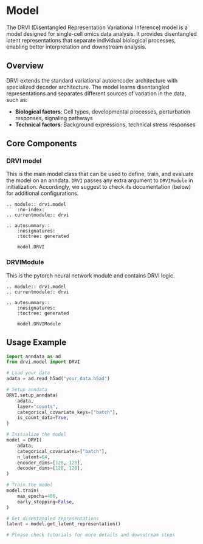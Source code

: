 # Model

The DRVI (Disentangled Representation Variational Inference) model is a model designed for single-cell omics data analysis. It provides disentangled latent representations that separate individual biological processes, enabling better interpretation and downstream analysis.

## Overview

DRVI extends the standard variational autoencoder architecture with specialized decoder architecture. The model learns disentangled representations and separates different sources of variation in the data, such as:

- **Biological factors**: Cell types, developmental processes, perturbation responses, signaling pathways
- **Technical factors**: Background expressions, technical stress responses

## Core Components

### DRVI model

This is the main model class that can be used to define, train, and evaluate the model on an anndata. `DRVI` passes any extra argument to `DRVIModule` in initialization. Accordingly, we suggest to check its documentation (below) for additional configurations.

```{eval-rst}
.. module:: drvi.model
    :no-index:
.. currentmodule:: drvi

.. autosummary::
    :nosignatures:
    :toctree: generated

    model.DRVI
```

### DRVIModule

This is the pytorch neural network module and contains DRVI logic.

```{eval-rst}
.. module:: drvi.model
.. currentmodule:: drvi

.. autosummary::
    :nosignatures:
    :toctree: generated

    model.DRVIModule
```

## Usage Example

```python
import anndata as ad
from drvi.model import DRVI

# Load your data
adata = ad.read_h5ad("your_data.h5ad")

# Setup anndata
DRVI.setup_anndata(
    adata,
    layer="counts",
    categorical_covariate_keys=["batch"],
    is_count_data=True,
)

# Initialize the model
model = DRVI(
    adata,
    categorical_covariates=["batch"],
    n_latent=64,
    encoder_dims=[128, 128],
    decoder_dims=[128, 128],
)

# Train the model
model.train(
    max_epochs=400,
    early_stopping=False,
)

# Get disentangled representations
latent = model.get_latent_representation()

# Please check tutorials for more details and downstream steps
```
